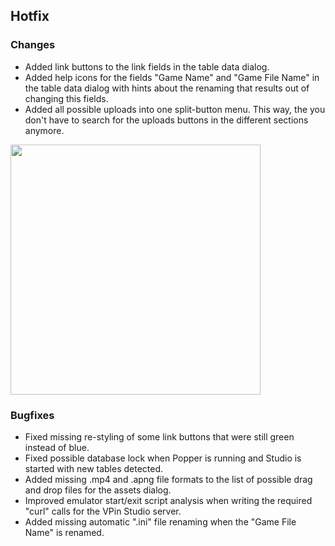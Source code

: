 ## Hotfix

### Changes

- Added link buttons to the link fields in the table data dialog.
- Added help icons for the fields "Game Name" and "Game File Name" in the table data dialog with hints about the renaming that results out of changing this fields.
- Added all possible uploads into one split-button menu. This way, the you don't have to search for the uploads buttons in the different sections anymore.

<img src="https://raw.githubusercontent.com/syd711/vpin-studio/main/documentation/tables/upload-button.png" width="400" />


### Bugfixes

- Fixed missing re-styling of some link buttons that were still green instead of blue.
- Fixed possible database lock when Popper is running and Studio is started with new tables detected.
- Added missing .mp4 and .apng file formats to the list of possible drag and drop files for the assets dialog.
- Improved emulator start/exit script analysis when writing the required "curl" calls for the VPin Studio server.
- Added missing automatic ".ini" file renaming when the "Game File Name" is renamed.